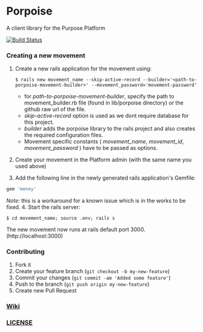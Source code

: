 # Porpoise

A client library for the Purpose Platform

[![Build Status](https://travis-ci.org/PurposeOpen/Porpoise.png?branch=master)](https://travis-ci.org/PurposeOpen/Porpoise)

### Creating a new movement

1. Create a new rails application for the movement using:
   
   ~~~~~~~~~
   $ rails new movement_name --skip-active-record --builder='<path-to-porpoise-movement-builder>' --movement_password='movement-password'
   ~~~~~~~~~~
   * for _path-to-porpoise-movement-builder_, specify the path to movement_builder.rb file (found in lib/porpoise directory) or the github raw url of the file.
   * _skip-active-record_ option is used as we dont require database for this project.
   * _builder_ adds the porpoise library to the rails project and also creates the required configuration files.
   * Movement specific constants ( _movement_name_, _movement_id_, _movement_password_ ) have to be passed as options.

2. Create your movement in the Platform admin (with the same name you used above)
3. Add the following line in the newly generated rails application's Gemfile:<br>
```ruby
gem 'money'
```
_Note:_ this is a workaround for a known issue which is in the works to be fixed.
4. Start the rails server:

   `$ cd movement_name; source .env; rails s`

 The new movement now runs at rails default port 3000. (http://localhost:3000)

### Contributing

1. Fork it
2. Create your feature branch (`git checkout -b my-new-feature`)
3. Commit your changes (`git commit -am 'Added some feature'`)
4. Push to the branch (`git push origin my-new-feature`)
5. Create new Pull Request

### [Wiki](https://github.com/PurposeOpen/Porpoise/wiki)

### [LICENSE](https://github.com/PurposeOpen/Porpoise/wiki/LICENSE)
